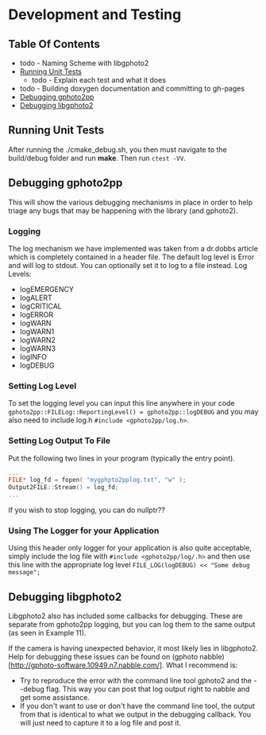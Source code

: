 Development and Testing
=======================

Table Of Contents
-----------------
* todo - Naming Scheme with libgphoto2
* [Running Unit Tests](#running-unit-tests)
  * todo - Explain each test and what it does
* todo - Building doxygen documentation and committing to gh-pages
* [Debugging gphoto2pp](#debugging-gphoto2pp)
* [Debugging libgphoto2](#debugging-libgphoto2)

Running Unit Tests
------------------
After running the ./cmake_debug.sh, you then must navigate to the build/debug folder and run **make**. Then run ``ctest -VV``.

Debugging gphoto2pp
-------------------
This will show the various debugging mechanisms in place in order to help triage any bugs that may be happening with the library (and gphoto2).

### Logging
The log mechanism we have implemented was taken from a dr.dobbs article which is completely contained in a header file. The default log level is Error and will log to stdout. You can optionally set it to log to a file instead.
Log Levels:
* logEMERGENCY
* logALERT
* logCRITICAL
* logERROR
* logWARN
* logWARN1
* logWARN2
* logWARN3
* logINFO
* logDEBUG

### Setting Log Level
To set the logging level you can input this line anywhere in your code ``gphoto2pp::FILELog::ReportingLevel() = gphoto2pp::logDEBUG`` and you may also need to include log.h ``#include <gphoto2pp/log.h>``.

### Setting Log Output To File
Put the following two lines in your program (typically the entry point).
```cpp
...
FILE* log_fd = fopen( "mygphpto2pplog.txt", "w" );
Output2FILE::Stream() = log_fd;
...
```
If you wish to stop logging, you can do nullptr??

### Using The Logger for your Application
Using this header only logger for your application is also quite acceptable, simply include the log file with ``#include <gphoto2pp/log/.h>`` and then use this line with the appropriate log level ``FILE_LOG(logDEBUG) << "Some debug message";``

Debugging libgphoto2
-----------------
Libgphoto2 also has included some callbacks for debugging. These are separate from gphoto2pp logging, but you can log them to the same output (as seen in Example 11).

If the camera is having unexpected behavior, it most likely lies in libgphoto2. Help for debugging these issues can be found on (gphoto nabble)[http://gphoto-software.10949.n7.nabble.com/].
What I recommend is:
* Try to reproduce the error with the command line tool gphoto2 and the --debug flag. This way you can post that log output right to nabble and get some assistance.
* If you don't want to use or don't have the command line tool, the output from that is identical to what we output in the debugging callback. You will just need to capture it to a log file and post it.
